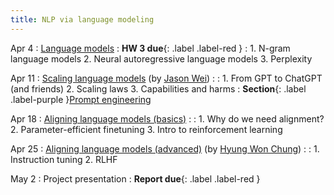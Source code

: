 ```yaml
---
title: NLP via language modeling 
---
```


Apr 4 
: [Language models](#)
  : **HW 3 due**{: .label .label-red }
: 1. N-gram language models 
  2. Neural autoregressive language models 
  3. Perplexity 

Apr 11 
: [Scaling language models](#) (by [Jason Wei](https://www.jasonwei.net))
  : 
: 1. From GPT to ChatGPT (and friends)
  2. Scaling laws
  3. Capabilities and harms
: **Section**{: .label .label-purple }[Prompt engineering](#)

Apr 18 
: [Aligning language models (basics)](#)
  : 
: 1. Why do we need alignment?
  2. Parameter-efficient finetuning
  3. Intro to reinforcement learning

Apr 25
: [Aligning language models (advanced)](#) (by [Hyung Won Chung](https://hwchung27.github.io))
  : 
: 1. Instruction tuning
  2. RLHF

May 2
: Project presentation
  : **Report due**{: .label .label-red }
